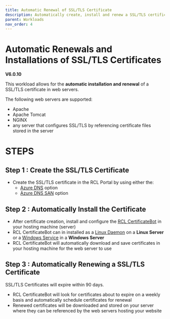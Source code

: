 ```yaml
---
title: Automatic Renewal of SSL/TLS Certificate
description: Automatically create, install and renew a SSL/TLS certificates in Web Servers
parent: Workloads
nav_order: 4
---
```


# Automatic Renewals and Installations of SSL/TLS Certificates

**V6.0.10**

This workload allows for the **automatic installation and renewal** of a SSL/TLS certificate in web servers.

The following web servers are supported:

- Apache
- Apache Tomcat
- NGINX
- any server that configures SSL/TLS by referencing certificate files stored in the server

# STEPS

## Step 1 : Create the SSL/TLS Certificate

- Create the SSL/TLS certificate in the RCL Portal by using either the:
    - [Azure DNS](../portal/azure-dns.md) option
    - [Azure DNS SAN](../portal/azure-dns-san.md) option

## Step 2 : Automatically Install the Certificate

- After certificate creation, install and configure the [RCL CertificateBot](../certbot/certbot.md) in your hosting machine (server) 
- RCL CertificateBot can in installed as a [Linux Daemon](../certbot/linux-daemon.md) on a **Linux Server** or a [Windows Service](../certbot/windows-service.md) in a **Windows Server**  
- RCL CertificateBot will automatically download and save certificates in your hosting machine for the web server to use

## Step 3 : Automatically Renewing a SSL/TLS Certificate

SSL/TLS Certificates will expire within 90 days. 

- RCL CertificateBot will look for certificates about to expire on a weekly basis and automatically schedule certificates for renewal 
- Renewed certificates will be downloaded and stored on your server where they can be referenced by the web servers hosting your website